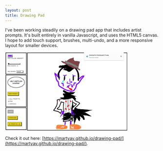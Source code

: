 ```yaml
---
layout: post
title: Drawing Pad
---
```


I've been working steadily on a drawing pad app that includes artist prompts. It's built entirely in vanilla Javascript, and uses the HTML5 canvas. I hope to add touch support, brushes, multi-undo, and a more responsive layout for smaller devices.

<img src = 'https://raw.githubusercontent.com/martyav/martyav.github.io/master/img/drawingPad1.png' width = '400px'>

Check it out here: [https://martyav.github.io/drawing-pad/](https://martyav.github.io/drawing-pad/).

